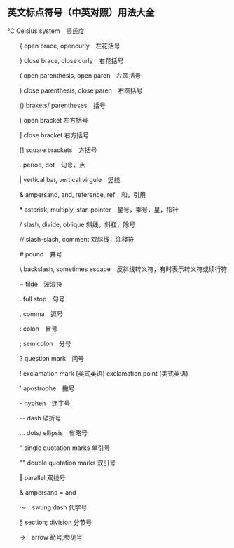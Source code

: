 ## 英文标点符号（中英对照）用法大全

℃ Celsius system　摄氏度

　　{ open brace, opencurly　左花括号

　　} close brace, close curly　右花括号

　　( open parenthesis, open paren　左圆括号

　　) close parenthesis, close paren　右圆括号

　　() brakets/ parentheses　括号

　　[ open bracket 左方括号

　　] close bracket 右方括号

　　[] square brackets　方括号

　　. period, dot　句号，点

　　| vertical bar, vertical virgule　竖线

　　& ampersand, and, reference, ref　和，引用

　　* asterisk, multiply, star, pointer　星号，乘号，星，指针

　　/ slash, divide, oblique 斜线，斜杠，除号

　　// slash-slash, comment 双斜线，注释符

　　# pound　井号

　　\ backslash, sometimes escape　反斜线转义符，有时表示转义符或续行符

　　~ tilde　波浪符

　　. full stop　句号

　　, comma　逗号

　　: colon　冒号

　　; semicolon　分号

　　? question mark　问号

　　! exclamation mark (英式英语) exclamation point (美式英语)

　　' apostrophe　撇号

　　- hyphen　连字号

　　-- dash 破折号

　　... dots/ ellipsis　省略号

　　" single quotation marks 单引号

　　"" double quotation marks 双引号

　　‖ parallel 双线号

　　& ampersand = and

　　～　swung dash 代字号

　　§ section; division 分节号

　　→　arrow 箭号;参见号

